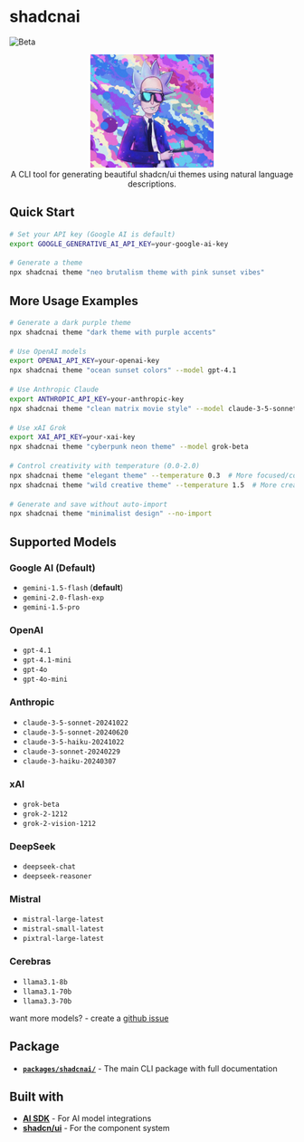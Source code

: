 # shadcnai

![Beta](https://img.shields.io/badge/status-beta-orange?style=flat-square)

<div align="center">
  <img src="app/public/shadcnai-cool.png" alt="shadcnai - AI-Powered Theme Generator"  height="200" />
 <div> A CLI tool for generating beautiful shadcn/ui themes using natural language descriptions.</div>
</div>


## Quick Start

```bash
# Set your API key (Google AI is default)
export GOOGLE_GENERATIVE_AI_API_KEY=your-google-ai-key

# Generate a theme
npx shadcnai theme "neo brutalism theme with pink sunset vibes"
```

## More Usage Examples

```bash
# Generate a dark purple theme
npx shadcnai theme "dark theme with purple accents"

# Use OpenAI models
export OPENAI_API_KEY=your-openai-key
npx shadcnai theme "ocean sunset colors" --model gpt-4.1

# Use Anthropic Claude
export ANTHROPIC_API_KEY=your-anthropic-key
npx shadcnai theme "clean matrix movie style" --model claude-3-5-sonnet-20241022

# Use xAI Grok
export XAI_API_KEY=your-xai-key
npx shadcnai theme "cyberpunk neon theme" --model grok-beta

# Control creativity with temperature (0.0-2.0)
npx shadcnai theme "elegant theme" --temperature 0.3  # More focused/consistent
npx shadcnai theme "wild creative theme" --temperature 1.5  # More creative/diverse

# Generate and save without auto-import
npx shadcnai theme "minimalist design" --no-import
```

## Supported Models

### Google AI (Default)

- `gemini-1.5-flash` (**default**)
- `gemini-2.0-flash-exp`
- `gemini-1.5-pro`

### OpenAI

- `gpt-4.1`
- `gpt-4.1-mini`
- `gpt-4o`
- `gpt-4o-mini`

### Anthropic

- `claude-3-5-sonnet-20241022`
- `claude-3-5-sonnet-20240620`
- `claude-3-5-haiku-20241022`
- `claude-3-sonnet-20240229`
- `claude-3-haiku-20240307`

### xAI

- `grok-beta`
- `grok-2-1212`
- `grok-2-vision-1212`

### DeepSeek

- `deepseek-chat`
- `deepseek-reasoner`

### Mistral

- `mistral-large-latest`
- `mistral-small-latest`
- `pixtral-large-latest`

### Cerebras

- `llama3.1-8b`
- `llama3.1-70b`
- `llama3.3-70b`

want more models? - create a [github issue](https://github.com/vivek9patel/shadcnai/issues)

## Package

- **[`packages/shadcnai/`](./packages/shadcnai/)** - The main CLI package with full documentation

## Built with

- **[AI SDK](https://sdk.vercel.ai/)** - For AI model integrations
- **[shadcn/ui](https://ui.shadcn.com/)** - For the component system
